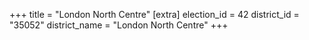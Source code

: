 +++
title = "London North Centre"
[extra]
election_id = 42
district_id = "35052"
district_name = "London North Centre"
+++

